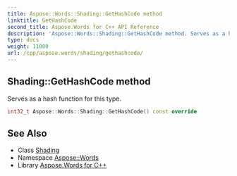 ```yaml
---
title: Aspose::Words::Shading::GetHashCode method
linktitle: GetHashCode
second_title: Aspose.Words for C++ API Reference
description: 'Aspose::Words::Shading::GetHashCode method. Serves as a hash function for this type in C++.'
type: docs
weight: 11000
url: /cpp/aspose.words/shading/gethashcode/
---
```

## Shading::GetHashCode method


Serves as a hash function for this type.

```cpp
int32_t Aspose::Words::Shading::GetHashCode() const override
```

## See Also

* Class [Shading](../)
* Namespace [Aspose::Words](../../)
* Library [Aspose.Words for C++](../../../)
